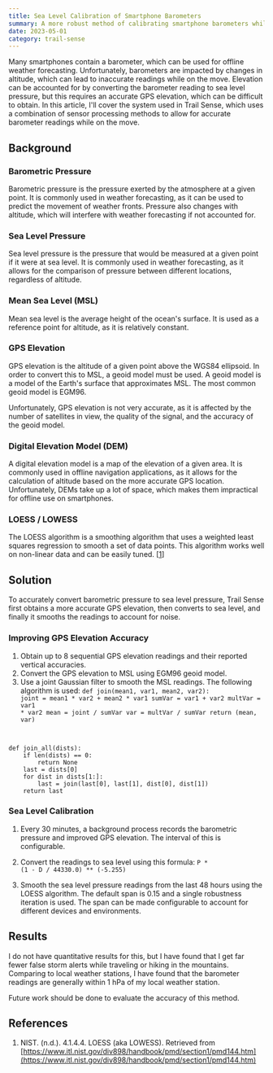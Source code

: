 ```yaml
---
title: Sea Level Calibration of Smartphone Barometers
summary: A more robust method of calibrating smartphone barometers while on the move.
date: 2023-05-01
category: trail-sense
---
```


Many smartphones contain a barometer, which can be used for offline weather forecasting. Unfortunately, barometers are impacted by changes in altitude, which can lead to inaccurate readings while on the move. Elevation can be accounted for by converting the barometer reading to sea level pressure, but this requires an accurate GPS elevation, which can be difficult to obtain. In this article, I'll cover the system used in Trail Sense, which uses a combination of sensor processing methods to allow for accurate barometer readings while on the move.

## Background
### Barometric Pressure
Barometric pressure is the pressure exerted by the atmosphere at a given point. It is commonly used in weather forecasting, as it can be used to predict the movement of weather fronts. Pressure also changes with altitude, which will interfere with weather forecasting if not accounted for.

### Sea Level Pressure
Sea level pressure is the pressure that would be measured at a given point if it were at sea level. It is commonly used in weather forecasting, as it allows for the comparison of pressure between different locations, regardless of altitude.

### Mean Sea Level (MSL)
Mean sea level is the average height of the ocean's surface. It is used as a reference point for altitude, as it is relatively constant. 

### GPS Elevation
GPS elevation is the altitude of a given point above the WGS84 ellipsoid. In order to convert this to MSL, a geoid model must be used. A geoid model is a model of the Earth's surface that approximates MSL. The most common geoid model is EGM96.

Unfortunately, GPS elevation is not very accurate, as it is affected by the number of satellites in view, the quality of the signal, and the accuracy of the geoid model.

### Digital Elevation Model (DEM)
A digital elevation model is a map of the elevation of a given area. It is commonly used in offline navigation applications, as it allows for the calculation of altitude based on the more accurate GPS location. Unfortunately, DEMs take up a lot of space, which makes them impractical for offline use on smartphones.

### LOESS / LOWESS
The LOESS algorithm is a smoothing algorithm that uses a weighted least squares regression to smooth a set of data points. This algorithm works well on non-linear data and can be easily tuned. [[1](https://www.itl.nist.gov/div898/handbook/pmd/section1/pmd144.htm)]


## Solution
To accurately convert barometric pressure to sea level pressure, Trail Sense first obtains a more accurate GPS elevation, then converts to sea level, and finally it smooths the readings to account for noise.

### Improving GPS Elevation Accuracy
1. Obtain up to 8 sequential GPS elevation readings and their reported vertical accuracies.
2. Convert the GPS elevation to MSL using EGM96 geoid model.
3. Use a joint Gaussian filter to smooth the MSL readings. The following algorithm is used:
<code>def join(mean1, var1, mean2, var2):
    joint = mean1 * var2 + mean2 * var1
    sumVar = var1 + var2
    multVar = var1 * var2
    mean = joint / sumVar
    var = multVar / sumVar
    return (mean, var)
</code>
<code>def join_all(dists):
    if len(dists) == 0:
        return None
    last = dists[0]
    for dist in dists[1:]:
        last = join(last[0], last[1], dist[0], dist[1])
    return last
</code>

### Sea Level Calibration
1. Every 30 minutes, a background process records the barometric pressure and improved GPS elevation. The interval of this is configurable.

2. Convert the readings to sea level using this formula:
<code>P * (1 - D / 44330.0) ** (-5.255)</code>

3. Smooth the sea level pressure readings from the last 48 hours using the LOESS algorithm. The default span is 0.15 and a single robustness iteration is used. The span can be made configurable to account for different devices and environments.

## Results
I do not have quantitative results for this, but I have found that I get far fewer false storm alerts while traveling or hiking in the mountains. Comparing to local weather stations, I have found that the barometer readings are generally within 1 hPa of my local weather station.

Future work should be done to evaluate the accuracy of this method.

## References
1. NIST. (n.d.). 4.1.4.4. LOESS (aka LOWESS). Retrieved from [https://www.itl.nist.gov/div898/handbook/pmd/section1/pmd144.htm](https://www.itl.nist.gov/div898/handbook/pmd/section1/pmd144.htm)
